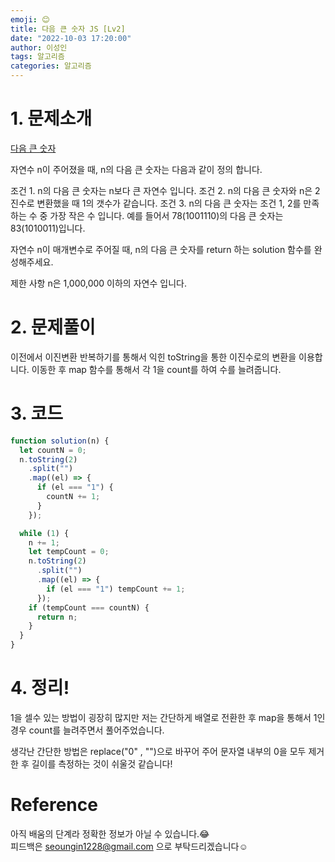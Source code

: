 ```yaml
---
emoji: 😊
title: 다음 큰 숫자 JS [Lv2]
date: "2022-10-03 17:20:00"
author: 이성인
tags: 알고리즘
categories: 알고리즘
---
```


# 1. 문제소개

[다음 큰 숫자](https://school.programmers.co.kr/learn/courses/30/lessons/12911)

자연수 n이 주어졌을 때, n의 다음 큰 숫자는 다음과 같이 정의 합니다.

조건 1. n의 다음 큰 숫자는 n보다 큰 자연수 입니다.
조건 2. n의 다음 큰 숫자와 n은 2진수로 변환했을 때 1의 갯수가 같습니다.
조건 3. n의 다음 큰 숫자는 조건 1, 2를 만족하는 수 중 가장 작은 수 입니다.
예를 들어서 78(1001110)의 다음 큰 숫자는 83(1010011)입니다.

자연수 n이 매개변수로 주어질 때, n의 다음 큰 숫자를 return 하는 solution 함수를 완성해주세요.

제한 사항
n은 1,000,000 이하의 자연수 입니다.

# 2. 문제풀이

이전에서 이진변환 반복하기를 통해서 익힌 toString을 통한 이진수로의 변환을 이용합니다.
이동한 후 map 함수를 통해서 각 1을 count를 하여 수를 늘려줍니다.

# 3. 코드

```js
function solution(n) {
  let countN = 0;
  n.toString(2)
    .split("")
    .map((el) => {
      if (el === "1") {
        countN += 1;
      }
    });

  while (1) {
    n += 1;
    let tempCount = 0;
    n.toString(2)
      .split("")
      .map((el) => {
        if (el === "1") tempCount += 1;
      });
    if (tempCount === countN) {
      return n;
    }
  }
}
```

# 4. 정리!

1을 셀수 있는 방법이 굉장히 많지만 저는 간단하게 배열로 전환한 후 map을 통해서 1인 경우 count를 늘려주면서 풀어주었습니다.

생각난 간단한 방법은 replace("0" , "")으로 바꾸어 주어 문자열 내부의 0을 모두 제거 한 후 길이를 측정하는 것이 쉬울것 같습니다!

# Reference

아직 배움의 단계라 정확한 정보가 아닐 수 있습니다.😂  
피드백은 seoungin1228@gmail.com 으로 부탁드리겠습니다☺️
